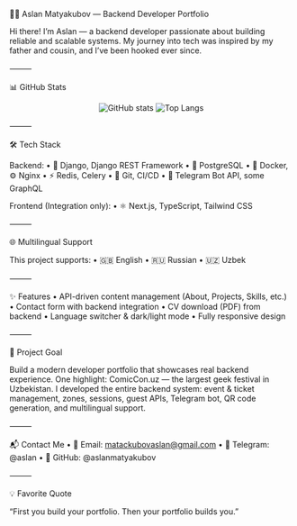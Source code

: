🧑‍💻 Aslan Matyakubov — Backend Developer Portfolio

Hi there! I’m Aslan — a backend developer passionate about building reliable and scalable systems. My journey into tech was inspired by my father and cousin, and I’ve been hooked ever since.

⸻

📊 GitHub Stats

<p align="center">
  <img src="https://github-readme-stats.vercel.app/api?username=aslan19P&show_icons=true&theme=radical" alt="GitHub stats" />
  <img src="https://github-readme-stats.vercel.app/api/top-langs/?username=aslan19P&layout=compact&theme=radical" alt="Top Langs" />
</p>



⸻

🛠️ Tech Stack

Backend:
	•	🐍 Django, Django REST Framework
	•	🐘 PostgreSQL
	•	🐳 Docker, ⚙️ Nginx
	•	⚡ Redis, Celery
	•	🧪 Git, CI/CD
	•	🤖 Telegram Bot API, some GraphQL

Frontend (Integration only):
	•	⚛️ Next.js, TypeScript, Tailwind CSS

⸻

🌐 Multilingual Support

This project supports:
	•	🇬🇧 English
	•	🇷🇺 Russian
	•	🇺🇿 Uzbek

⸻

✨ Features
	•	API-driven content management (About, Projects, Skills, etc.)
	•	Contact form with backend integration
	•	CV download (PDF) from backend
	•	Language switcher & dark/light mode
	•	Fully responsive design

⸻

🎯 Project Goal

Build a modern developer portfolio that showcases real backend experience. One highlight: ComicCon.uz — the largest geek festival in Uzbekistan. I developed the entire backend system: event & ticket management, zones, sessions, guest APIs, Telegram bot, QR code generation, and multilingual support.

⸻

📬 Contact Me
	•	📧 Email: matackubovaslan@gmail.com
	•	🧵 Telegram: @aslan
	•	🐙 GitHub: @aslanmatyakubov

⸻

💡 Favorite Quote

“First you build your portfolio. Then your portfolio builds you.”

